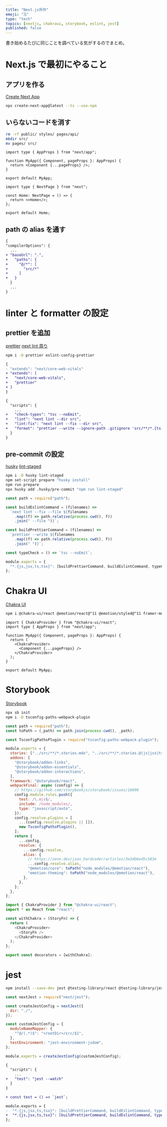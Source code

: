 ```yaml
---
title: "Next.js所作"
emoji: "🗒"
type: "tech"
topics: [nextjs, chakraui, storybook, eslint, jest]
published: false
---
```


書き始めるたびに同じことを調べている気がするのでまとめ。

# Next.js で最初にやること

## アプリを作る

[Create Next App](https://nextjs.org/docs/api-reference/create-next-app)

```sh
npx create-next-app@latest --ts --use-npm
```

## いらないコードを消す

```sh
rm -rf public/ styles/ pages/api/
mkdir src/
mv pages/ src/
```

```ts:src/pages/_app.tsx
import type { AppProps } from "next/app";

function MyApp({ Component, pageProps }: AppProps) {
  return <Component {...pageProps} />;
}

export default MyApp;
```

```ts:src/pages/index.tsx
import type { NextPage } from "next";

const Home: NextPage = () => {
  return <>Home</>;
};

export default Home;
```

## path の alias を通す

```diff json:tsconfig.json
{
"compilerOptions": {
  ...
+ "baseUrl": ".",
+   "paths": {
+     "@/*": [
+       "src/*"
+     ]
+   }
  }
  ...
}
```

# linter と formatter の設定

## prettier を追加

[prettier](https://www.npmjs.com/package/prettier)
[next lint 周り](https://nextjs.org/docs/basic-features/eslint)

```sh
npm i -D prettier eslint-config-prettier
```

```diff json:.eslintrc.json
{
- "extends": "next/core-web-vitals"
+ "extends": [
+   "next/core-web-vitals",
+   "prettier"
+ ]
}
```

```diff json:package.json
{
  "scripts": {
    ...
+   "check-types": "tsc --noEmit",
+   "lint": "next lint --dir src",
+   "lint:fix": "next lint --fix --dir src",
+   "format": "prettier --write --ignore-path .gitignore 'src/**/*.{ts,tsx,json}'"
  }
}
```

## pre-commit の設定

[husky](https://www.npmjs.com/package/husky)
[lint-staged](https://github.com/okonet/lint-staged)

```sh
npm i -D husky lint-staged
npm set-script prepare "husky install"
npm run prepare
npx husky add .husky/pre-commit "npm run lint-staged"
```

```js:.lintstagedrc.js
const path = require("path");

const buildEslintCommand = (filenames) =>
  `next lint --fix --file ${filenames
    .map((f) => path.relative(process.cwd(), f))
    .join(" --file ")}`;

const buildPrettierCommand = (filenames) =>
  `prettier --write ${filenames
    .map((f) => path.relative(process.cwd(), f))
    .join(" ")}`;

const typeCheck = () => `tsc --noEmit`;

module.exports = {
  "*.{js,jsx,ts,tsx}": [buildPrettierCommand, buildEslintCommand, typeCheck],
};
```

# Chakra UI

[Chakra UI](https://chakra-ui.com/guides/getting-started/nextjs-guide)

```sh
npm i @chakra-ui/react @emotion/react@^11 @emotion/styled@^11 framer-motion@^6
```

```js: src/pages/_app.tsx
import { ChakraProvider } from "@chakra-ui/react";
import type { AppProps } from "next/app";

function MyApp({ Component, pageProps }: AppProps) {
  return (
    <ChakraProvider>
      <Component {...pageProps} />
    </ChakraProvider>
  );
}

export default MyApp;
```

# Storybook

[Storybook](https://storybook.js.org/)

```sh
npx sb init
npm i -D tsconfig-paths-webpack-plugin
```

```js:.storybook/main.js
const path = require("path");
const toPath = (_path) => path.join(process.cwd(), _path);

const TsconfigPathsPlugin = require("tsconfig-paths-webpack-plugin");

module.exports = {
  stories: ["../src/**/*.stories.mdx", "../src/**/*.stories.@(js|jsx|ts|tsx)"],
  addons: [
    "@storybook/addon-links",
    "@storybook/addon-essentials",
    "@storybook/addon-interactions",
  ],
  framework: "@storybook/react",
  webpackFinal: async (config) => {
    // https://github.com/storybookjs/storybook/issues/16690
    config.module.rules.push({
      test: /\.mjs$/,
      include: /node_modules/,
      type: "javascript/auto",
    });
    config.resolve.plugins = [
      ...(config.resolve.plugins || []),
      new TsconfigPathsPlugin(),
    ];
    return {
      ...config,
      resolve: {
        ...config.resolve,
        alias: {
          // https://zenn.dev/json_hardcoder/articles/3e3db6ed5c583e
          ...config.resolve.alias,
          "@emotion/core": toPath("node_modules/@emotion/react"),
          "emotion-theming": toPath("node_modules/@emotion/react"),
        },
      },
    };
  },
};
```

```js:.storybook/preview.js
import { ChakraProvider } from "@chakra-ui/react";
import * as React from "react";

const withChakra = (StoryFn) => {
  return (
    <ChakraProvider>
      <StoryFn />
    </ChakraProvider>
  );
};

export const decorators = [withChakra];
```

# jest

```sh
npm install --save-dev jest @testing-library/react @testing-library/jest-dom
```

```js:jest.config.js
const nextJest = require("next/jest");

const createJestConfig = nextJest({
  dir: "./",
});

const customJestConfig = {
  moduleNameMapper: {
    "^@/(.*)$": "<rootDir>/src/$1",
  },
  testEnvironment: "jest-environment-jsdom",
};

module.exports = createJestConfig(customJestConfig);
```

```diff json:package.json
{
  "scripts": {
    ...
+   "test": "jest --watch"
  }
}
```

```diff js:.lintstagedrc.js
+ const test = () => `jest`;

module.exports = {
-  "*.{js,jsx,ts,tsx}": [buildPrettierCommand, buildEslintCommand, typeCheck],
+  "*.{js,jsx,ts,tsx}": [buildPrettierCommand, buildEslintCommand, typeCheck, test],
};
```
